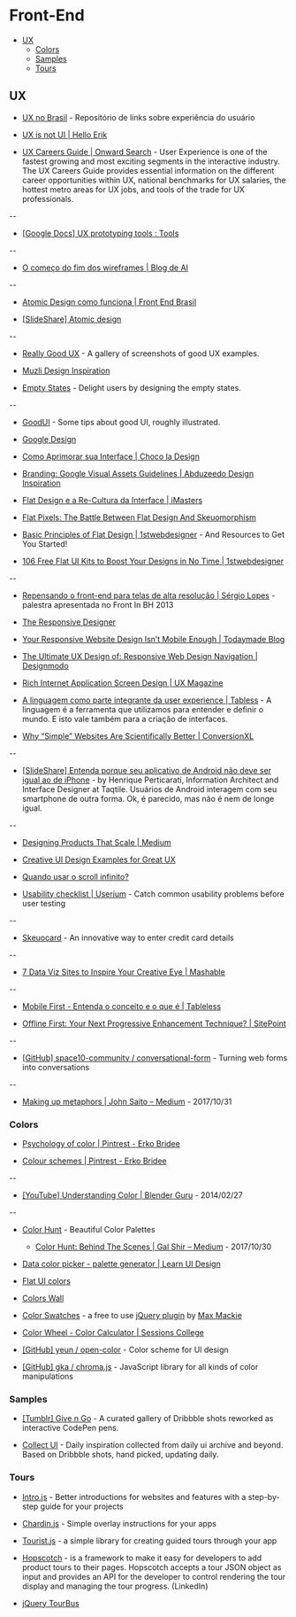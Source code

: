 # Front-End

<!-- toc -->

* [UX](#ux)
  * [Colors](#colors)
  * [Samples](#samples)
  * [Tours](#tours)

<!-- toc stop -->

## UX

* [UX no Brasil](http://www.uxnobrasil.org/) - Repositório de links sobre experiência do usuário

* [UX is not UI | Hello Erik](http://www.helloerik.com/ux-is-not-ui)

* [UX Careers Guide | Onward Search](http://www.onwardsearch.com/career-center/ux-careers-guide/) - User Experience is one of the fastest growing and most exciting segments in the interactive industry. The UX Careers Guide provides essential information on the different career opportunities within UX, national benchmarks for UX salaries, the hottest metro areas for UX jobs, and tools of the trade for UX professionals.

--

* [[Google Docs] UX prototyping tools : Tools](https://docs.google.com/spreadsheets/d/1-1CQ-eT8LsLGR7wH3AWZCK-Z9xN50QNuG_uMJjiZieI/pubhtml)

--

* [O começo do fim dos wireframes | Blog de AI](http://arquiteturadeinformacao.com/user-experience/o-comeco-do-fim-dos-wireframes/)

--

* [Atomic Design como funciona | Front End Brasil](http://www.frontendbrasil.com.br/tutoriais/atomic-design-como-funciona/)

* [[SlideShare] Atomic design](http://www.slideshare.net/bradfrostweb/atomic-design)

--

* [Really Good UX](https://www.reallygoodux.io/) - A gallery of screenshots of good UX examples.

* [Muzli Design Inspiration](https://muz.li/#)

* [Empty States](http://emptystat.es/) - Delight users by designing the empty states.

--

* [GoodUI](http://www.goodui.org/) - Some tips about good UI, roughly illustrated.

* [Google Design](http://www.google.com/design/)

* [Como Aprimorar sua Interface | Choco la Design](http://chocoladesign.com/aprimorar-interface)

* [Branding: Google Visual Assets Guidelines | Abduzeedo Design Inspiration](http://abduzeedo.com/branding-google-visual-assets-guidelines)

* [Flat Design e a Re-Cultura da Interface | iMasters](http://imasters.com.br/design-ux/teoria-do-design/flat-design-e-a-re-cultura-da-interface/)

* [Flat Pixels: The Battle Between Flat Design And Skeuomorphism](http://sachagreif.com/flat-pixels/)

* [Basic Principles of Flat Design | 1stwebdesigner](http://www.1stwebdesigner.com/design/flat-design-principles/) - And Resources to Get You Started!

* [106 Free Flat UI Kits to Boost Your Designs in No Time | 1stwebdesigner](http://www.1stwebdesigner.com/freebies/free-flat-ui-kits/)

--

* [Repensando o front-end para telas de alta resolução | Sérgio Lopes](http://sergiolopes.org/palestra-retina-web) - palestra apresentada no Front In BH 2013

* [The Responsive Designer](http://simonfosterdesign.com/blog/web-design/the-responsive-designer/)

* [Your Responsive Website Design Isn’t Mobile Enough | Todaymade Blog](https://todaymade.com/blog/responsive-content-management/)

* [The Ultimate UX Design of: Responsive Web Design Navigation | Designmodo](http://designmodo.com/ux-responsive-design-navigation)

* [Rich Internet Application Screen Design | UX Magazine](http://uxmag.com/articles/rich-internet-application-screen-design)

* [A linguagem como parte integrante da user experience | Tabless](http://tableless.com.br/a-linguagem-como-parte-integrante-da-user-experience/) - A linguagem é a ferramenta que utilizamos para entender e definir o mundo. E isto vale também para a criação de interfaces.

* [Why “Simple” Websites Are Scientifically Better | ConversionXL](http://conversionxl.com/why-simple-websites-are-scientifically-better/)

--

* [[SlideShare] Entenda porque seu aplicativo de Android não deve ser igual ao de iPhone](http://www.slideshare.net/hperticarati/contexto-e-familiaridade-porque-apps-de-android-no-devem-ser-iguais-aos-de-iphone) - by Henrique Perticarati, Information Architect and Interface Designer at Taqtile. Usuários de Android interagem com seu smartphone de outra forma. Ok, é parecido, mas não é nem de longe igual.

--

* [Designing Products That Scale | Medium](https://medium.com/p/c8f3001f709b)

* [Creative UI Design Examples for Great UX](http://www.awwwards.com/creative-ui-design-examples-for-great-ux.html)

* [Quando usar o scroll infinito?](http://blog.alexandremagno.net/2013/03/quando-usar-o-scroll-infinito/)

* [Usability checklist | Userium](http://userium.com/) - Catch common usability problems before user testing

--

* [Skeuocard](http://kenkeiter.com/skeuocard/) - An innovative way to enter credit card details

--

* [7 Data Viz Sites to Inspire Your Creative Eye | Mashable](http://mashable.com/2013/10/01/data-viz-sites)

--

* [Mobile First - Entenda o conceito e o que é | Tableless](http://tableless.com.br/mobile-first-a-arte-de-pensar-com-foco/)

* [Offline First: Your Next Progressive Enhancement Technique? | SitePoint](http://www.sitepoint.com/offline-first-next-progressive-enhancement-technique/)

--

* [[GitHub] space10-community / conversational-form](https://github.com/space10-community/conversational-form) - Turning web forms into conversations

--

* [Making up metaphors | John Saito – Medium](https://medium.com/@jsaito/making-up-metaphors-4bcc85bc1039) - 2017/10/31


### Colors

* [Psychology of color | Pintrest - Erko Bridee](https://pinterest.com/erkobridee/psychology-of-color/)

* [Colour schemes | Pintrest - Erko Bridee](https://br.pinterest.com/erkobridee/colour-schemes/)

--

* [[YouTube] Understanding Color | Blender Guru](https://www.youtube.com/watch?v=Qj1FK8n7WgY) - 2014/02/27

--

* [Color Hunt](http://colorhunt.co/) - Beautiful Color Palettes

  * [Color Hunt: Behind The Scenes | Gal Shir – Medium](https://medium.com/@galshir/color-hunt-behind-the-scenes-3e32573f7752) - 2017/10/30

* [Data color picker - palette generator | Learn UI Design](https://learnui.design/tools/data-color-picker.html)

* [Flat UI colors](http://flatuicolors.com/)

* [Colors Wall](https://colorswall.com/)

* [Color Swatches](http://maxmackie.com/jquery.swatches/) - a free to use [jQuery plugin](http://github.com/maxmackie/jquery.swatches) by [Max Mackie](http://maxmackie.com/)

* [Color Wheel - Color Calculator | Sessions College](http://www.sessions.edu/color-calculator)

* [[GitHub] yeun / open-color](https://github.com/yeun/open-color) - Color scheme for UI design

* [[GitHub] gka / chroma.js](https://github.com/gka/chroma.js) - JavaScript library for all kinds of color manipulations


### Samples

* [[Tumblr] Give n Go](http://give-n-go.tumblr.com/) - A curated gallery of Dribbble shots reworked as interactive CodePen pens.

* [Collect UI](http://collectui.com/) - Daily inspiration collected from daily ui archive and beyond. Based on Dribbble shots, hand picked, updating daily.


### Tours

* [Intro.js](http://usablica.github.com/intro.js/) - Better introductions for websites and features with a step-by-step guide for your projects

* [Chardin.js](http://heelhook.github.com/chardin.js/) - Simple overlay instructions for your apps

* [Tourist.js](http://easelinc.github.io/tourist/) - a simple library for creating guided tours through your app

* [Hopscotch](http://linkedin.github.io/hopscotch/) - is a framework to make it easy for developers to add product tours to their pages. Hopscotch accepts a tour JSON object as input and provides an API for the developer to control rendering the tour display and managing the tour progress. (LinkedIn)

* [jQuery TourBus](http://ryanfunduk.com/jquery-tourbus/)
